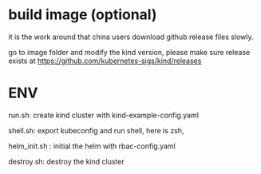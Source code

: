 # build image (optional)

it is the work around that china users download github release files slowly. 

go to image folder and modify the kind version, please make sure release exists at https://github.com/kubernetes-sigs/kind/releases

# ENV

run.sh: create kind cluster with kind-example-config.yaml

shell.sh: export kubeconfig and run shell, here is zsh,

helm_init.sh : initial the helm with rbac-config.yaml

destroy.sh: destroy the kind cluster
